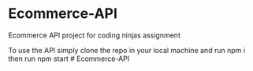 # Ecommerce-API
Ecommerce API project for coding ninjas assignment


To use the API simply clone the repo in your local machine and run
npm i
then run
npm start
#   E c o m m e r c e - A P I  
 